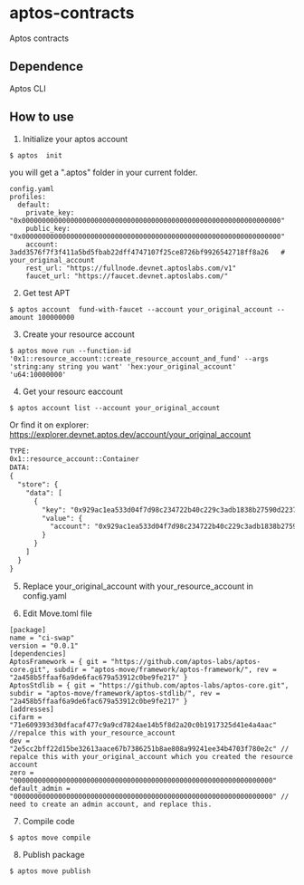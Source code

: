 # aptos-contracts
Aptos contracts

## Dependence
Aptos CLI

## How to use

1. Initialize your aptos account
```shell
$ aptos  init
```
you will get a ".aptos" folder in your current folder.
```shell
config.yaml
profiles:
  default:
    private_key: "0x0000000000000000000000000000000000000000000000000000000000000000"
    public_key: "0x0000000000000000000000000000000000000000000000000000000000000000"
    account: 3add3576f7f3f411a5bd5fbab22dff4747107f25ce8726bf9926542718ff8a26   # your_original_account
    rest_url: "https://fullnode.devnet.aptoslabs.com/v1"
    faucet_url: "https://faucet.devnet.aptoslabs.com/"
```
2. Get test APT
```shell
$ aptos account  fund-with-faucet --account your_original_account --amount 100000000
```
3. Create your resource account
```shell
$ aptos move run --function-id '0x1::resource_account::create_resource_account_and_fund' --args 'string:any string you want' 'hex:your_original_account' 'u64:10000000'
```
4. Get your resourc eaccount 
```shell
$ aptos account list --account your_original_account
```

Or find it on explorer: https://explorer.devnet.aptos.dev/account/your_original_account

```txt
TYPE:
0x1::resource_account::Container
DATA:
{
  "store": {
    "data": [
      {
        "key": "0x929ac1ea533d04f7d98c234722b40c229c3adb1838b27590d2237261c8d52b68",
        "value": {
          "account": "0x929ac1ea533d04f7d98c234722b40c229c3adb1838b27590d2237261c8d52b68"  # your_resource_account
        }
      }
    ]
  }
}
```
5. Replace your_original_account with your_resource_account in config.yaml


6. Edit Move.toml file

  ```shell
[package]
name = "ci-swap"
version = "0.0.1"
[dependencies]
AptosFramework = { git = "https://github.com/aptos-labs/aptos-core.git", subdir = "aptos-move/framework/aptos-framework/", rev = "2a458b5ffaaf6a9de6fac679a53912c0be9fe217" }
AptosStdlib = { git = "https://github.com/aptos-labs/aptos-core.git", subdir = "aptos-move/framework/aptos-stdlib/", rev = "2a458b5ffaaf6a9de6fac679a53912c0be9fe217" }
[addresses]
cifarm = "71e609393d30dfacaf477c9a9cd7824ae14b5f8d2a20c0b1917325d41e4a4aac" //repalce this with your_resource_account 
dev = "2e5cc2bff22d15be32613aace67b7386251b8ae808a99241ee34b4703f780e2c" // repalce this with your_original_account which you created the resource account 
zero = "0000000000000000000000000000000000000000000000000000000000000000"
default_admin = "0000000000000000000000000000000000000000000000000000000000000000" // need to create an admin account, and replace this.
``` 
7. Compile code
```shell
$ aptos move compile
```
8. Publish package
```shell
$ aptos move publish
```